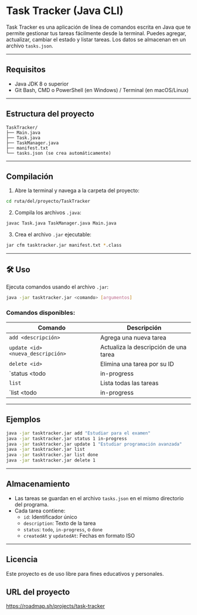 #  Task Tracker (Java CLI)

Task Tracker es una aplicación de línea de comandos escrita en Java que te permite gestionar tus tareas fácilmente desde la terminal. 
Puedes agregar, actualizar, cambiar el estado y listar tareas. Los datos se almacenan en un archivo `tasks.json`.

---

##  Requisitos

- Java JDK 8 o superior
- Git Bash, CMD o PowerShell (en Windows) / Terminal (en macOS/Linux)

---

##  Estructura del proyecto

```
TaskTracker/
├── Main.java
├── Task.java
├── TaskManager.java
├── manifest.txt
└── tasks.json (se crea automáticamente)
```

---

##  Compilación

1. Abre la terminal y navega a la carpeta del proyecto:

```bash
cd ruta/del/proyecto/TaskTracker
```

2. Compila los archivos `.java`:

```bash
javac Task.java TaskManager.java Main.java
```

3. Crea el archivo `.jar` ejecutable:

```bash
jar cfm tasktracker.jar manifest.txt *.class
```

---

## 🛠️ Uso

Ejecuta comandos usando el archivo `.jar`:

```bash
java -jar tasktracker.jar <comando> [argumentos]
```

### Comandos disponibles:

| Comando                             | Descripción                                        |
|-------------------------------------|----------------------------------------------------|
| `add <descripción>`                | Agrega una nueva tarea                             |
| `update <id> <nueva_descripción>`  | Actualiza la descripción de una tarea              |
| `delete <id>`                      | Elimina una tarea por su ID                        |
| `status <id> <todo|in-progress|done>` | Cambia el estado de una tarea                   |
| `list`                             | Lista todas las tareas                             |
| `list <todo|in-progress|done>`     | Lista tareas por estado específico                 |

---

##  Ejemplos

```bash
java -jar tasktracker.jar add "Estudiar para el examen"
java -jar tasktracker.jar status 1 in-progress
java -jar tasktracker.jar update 1 "Estudiar programación avanzada"
java -jar tasktracker.jar list
java -jar tasktracker.jar list done
java -jar tasktracker.jar delete 1
```

---

##  Almacenamiento

- Las tareas se guardan en el archivo `tasks.json` en el mismo directorio del programa.
- Cada tarea contiene:
  - `id`: Identificador único
  - `description`: Texto de la tarea
  - `status`: `todo`, `in-progress`, o `done`
  - `createdAt` y `updatedAt`: Fechas en formato ISO

---

##  Licencia
Este proyecto es de uso libre para fines educativos y personales.
## URL del proyecto
https://roadmap.sh/projects/task-tracker
